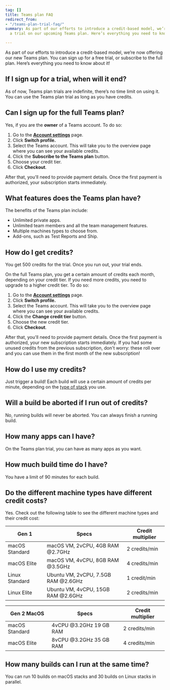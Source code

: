 ```yaml
---
tag: []
title: Teams plan FAQ
redirect_from:
- "/teams-plan-trial-faq/"
summary: As part of our efforts to introduce a credit-based model, we’re now offering
  a trial on our upcoming Teams plan. Here’s everything you need to know about it!

---
```

As part of our efforts to introduce a credit-based model, we’re now offering our new Teams plan. You can sign up for a free trial, or subscribe to the full plan. Here’s everything you need to know about it!

## If I sign up for a trial, when will it end?

As of now, Teams plan trials are indefinite, there’s no time limit on using it. You can use the Teams plan trial as long as you have credits.

## Can I sign up for the full Teams plan?

Yes, if you are the **owner** of a Teams account. To do so:

1. Go to the [**Account settings**](https://app.bitrise.io/me/profile#/overview) page.
2. Click **Switch profile.**
3. Select the Teams account. This will take you to the overview page where you can see your available credits.
4. Click the **Subscribe to the Teams plan** button.
5. Choose your credit tier.
6. Click **Checkout**.

After that, you'll need to provide payment details. Once the first payment is authorized, your subscription starts immediately.

## What features does the Teams plan have?

The benefits of the Teams plan include:

* Unlimited private apps.
* Unlimited team members and all the team management features.
* Multiple machines types to choose from.
* Add-ons, such as Test Reports and Ship.

## How do I get credits?

You get 500 credits for the trial. Once you run out, your trial ends.

On the full Teams plan, you get a certain amount of credits each month, depending on your credit tier. If you need more credits, you need to upgrade to a higher credit tier. To do so:

1. Go to the [**Account settings**](https://app.bitrise.io/me/profile#/overview) page.
2. Click **Switch profile.**
3. Select the Teams account. This will take you to the overview page where you can see your available credits.
4. Click the **Change credit tier** button.
5. Choose the new credit tier.
6. Click **Checkout**.

After that, you'll need to provide payment details. Once the first payment is authorized, your new subscription starts immediately. If you had some unused credits from the previous subscription, don't worry: these roll over and you can use them in the first month of the new subscription!

## How do I use my credits?

Just trigger a build! Each build will use a certain amount of credits per minute, depending on the [type of stack](/team-management/teams-plan-faq/#do-the-different-machine-types-have-different-credit-costs) you use.

## Will a build be aborted if I run out of credits?

No, running builds will never be aborted. You can always finish a running build.

## How many apps can I have?

On the Teams plan trial, you can have as many apps as you want.

## How much build time do I have?

You have a limit of 90 minutes for each build.

## Do the different machine types have different credit costs?

Yes. Check out the following table to see the different machine types and their credit cost:

| Gen 1 | Specs | Credit multiplier |
| --- | --- | --- |
| macOS Standard | macOS VM, 2vCPU, 4GB RAM @2.7GHz | 2 credits/min |
| macOS Elite | macOS VM, 4vCPU, 8GB RAM @3.5GHz | 4 credits/min |
| Linux Standard | Ubuntu VM, 2vCPU, 7.5GB RAM @2.6GHz | 1 credit/min |
| Linux Elite | Ubuntu VM, 4vCPU, 15GB RAM @2.6GHz | 2 credits/min |

| Gen 2 MacOS | Specs | Credit multiplier |
| --- | --- | --- |
| macOS Standard | 4vCPU @3.2GHz 19 GB RAM | 2 credits/min |
| macOS Elite | 8vCPU @3.2GHz 35 GB RAM | 4 credits/min |

## How many builds can I run at the same time?

You can run 10 builds on macOS stacks and 30 builds on Linux stacks in parallel.